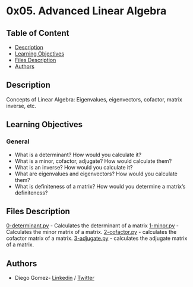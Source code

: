 # 0x05. Advanced Linear Algebra

## Table of Content
* [Description](#description)
* [Learning Objectives](#learning-objectives)
* [Files Description](#files-description)
* [Authors](#authors)

## Description
Concepts of Linear Algebra: Eigenvalues, eigenvectors, cofactor, matrix inverse, etc.


## Learning Objectives
### General

- What is a determinant? How would you calculate it?
- What is a minor, cofactor, adjugate? How would calculate them?
- What is an inverse? How would you calculate it?
- What are eigenvalues and eigenvectors? How would you calculate them?
- What is definiteness of a matrix? How would you determine a matrix’s definiteness?




## Files Description

[0-determinant.py](0-determinant.py) - Calculates the determinant of a matrix
[1-minor.py](1-minor.py) - Calculates the minor matrix of a matrix.
[2-cofactor.py](2-cofactor.py) - calculates the cofactor matrix of a matrix.
[3-adjugate.py](3-adjugate.py) - calculates the adjugate matrix of a matrix.


## Authors
* Diego Gomez- [Linkedin](https://www.linkedin.com/in/diego-g%C3%B3mez-8861b61a1/) / [Twitter](https://twitter.com/dagomez2530)
